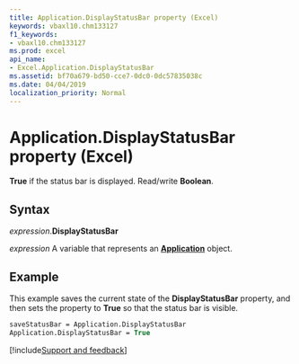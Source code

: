 ```yaml
---
title: Application.DisplayStatusBar property (Excel)
keywords: vbaxl10.chm133127
f1_keywords:
- vbaxl10.chm133127
ms.prod: excel
api_name:
- Excel.Application.DisplayStatusBar
ms.assetid: bf70a679-bd50-cce7-0dc0-0dc57835038c
ms.date: 04/04/2019
localization_priority: Normal
---
```



# Application.DisplayStatusBar property (Excel)

**True** if the status bar is displayed. Read/write **Boolean**.


## Syntax

_expression_.**DisplayStatusBar**

_expression_ A variable that represents an **[Application](Excel.Application(object).md)** object.


## Example

This example saves the current state of the **DisplayStatusBar** property, and then sets the property to **True** so that the status bar is visible.

```vb
saveStatusBar = Application.DisplayStatusBar 
Application.DisplayStatusBar = True
```



[!include[Support and feedback](~/includes/feedback-boilerplate.md)]